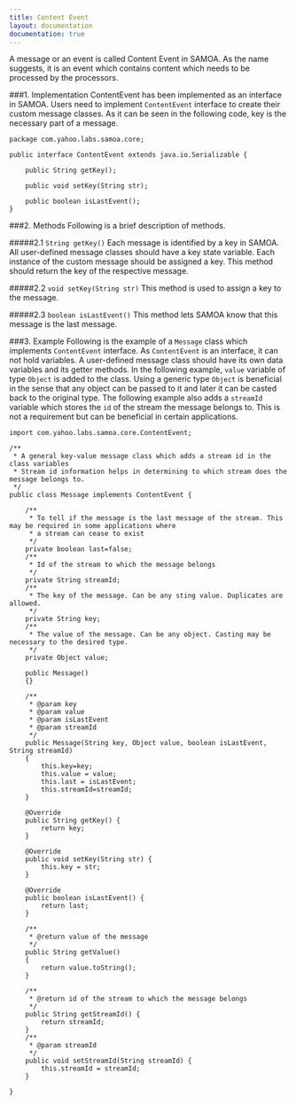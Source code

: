```yaml
---
title: Content Event
layout: documentation
documentation: true
---
```

A message or an event is called Content Event in SAMOA. As the name suggests, it is an event which contains content which needs to be processed by the processors.

###1. Implementation
ContentEvent has been implemented as an interface in SAMOA. Users need to implement `ContentEvent` interface to create their custom message classes. As it can be seen in the following code, key is the necessary part of a message.

```
package com.yahoo.labs.samoa.core;

public interface ContentEvent extends java.io.Serializable {
	
	public String getKey();
	
	public void setKey(String str);
	
	public boolean isLastEvent();
}
```
###2. Methods
Following is a brief description of methods.

#####2.1 `String getKey()`
Each message is identified by a key in SAMOA. All user-defined message classes should have a key state variable. Each instance of the custom message should be assigned a key. This method should return the key of the respective message.

#####2.2 `void setKey(String str)`
This method is used to assign a key to the message.

#####2.3 `boolean isLastEvent()`
This method lets SAMOA know that this message is the last message.

###3. Example
Following is the example of a `Message` class which implements `ContentEvent` interface. As `ContentEvent` is an interface, it can not hold variables. A user-defined message class should have its own data variables and its getter methods. In the following example, `value` variable of type `Object` is added to the class. Using a generic type `Object` is beneficial in the sense that any object can be passed to it and later it can be casted back to the original type. The following example also adds a `streamId` variable which stores the `id` of the stream the message belongs to. This is not a requirement but can be beneficial in certain applications.

```
import com.yahoo.labs.samoa.core.ContentEvent;

/**
 * A general key-value message class which adds a stream id in the class variables
 * Stream id information helps in determining to which stream does the message belongs to.
 */
public class Message implements ContentEvent {

	/**
	 * To tell if the message is the last message of the stream. This may be required in some applications where
	 * a stream can cease to exist
	 */
	private boolean last=false;
	/**
	 * Id of the stream to which the message belongs
	 */
	private String streamId;
	/**
	 * The key of the message. Can be any sting value. Duplicates are allowed.
	 */
	private String key;
	/**
	 * The value of the message. Can be any object. Casting may be necessary to the desired type.
	 */
	private Object value;
	
	public Message()
	{}

	/**
	 * @param key
	 * @param value
	 * @param isLastEvent
	 * @param streamId
	 */
	public Message(String key, Object value, boolean isLastEvent, String streamId)
	{
		this.key=key;
		this.value = value;
		this.last = isLastEvent;
		this.streamId=streamId;
	}
	
	@Override
	public String getKey() {
		return key;
	}

	@Override
	public void setKey(String str) {
		this.key = str;
	}

	@Override
	public boolean isLastEvent() {
		return last;
	}
	
	/**
	 * @return value of the message
	 */
	public String getValue()
	{
		return value.toString();
	}
	
	/**
	 * @return id of the stream to which the message belongs
	 */
	public String getStreamId() {
		return streamId;
	}
	/**
	 * @param streamId
	 */
	public void setStreamId(String streamId) {
		this.streamId = streamId;
	}

}

```
